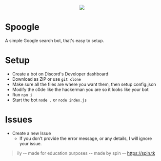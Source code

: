 <p align="center">
  <img src="https://cdn.discordapp.com/attachments/788198099067076638/885038026961592370/image0.jpg" />
</p>

# Spoogle
A simple Google search bot, that's easy to setup.

# Setup
- Create a bot on Discord's Developer dashboard
- Download as ZIP or use `git clone`
- Make sure all the files are where you want them, then setup config.json
- Modify the c0de like the hackerman you are so it looks like your bot
- Run `npm i`
- Start the bot `node .` or `node index.js`

# Issues
- Create a new Issue
  - If you don't provide the error message, or any details, I will ignore your issue.
 
> ily -- made for education purposes -- made by spin -- https://spin.tk